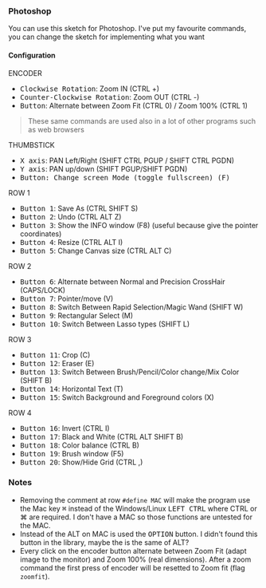 ### Photoshop

You can use this sketch for Photoshop. I've put my favourite commands, you can change the sketch for implementing what you want

#### Configuration

ENCODER
- <kbd>Clockwise Rotation</kbd>: Zoom IN (CTRL +)
- <kbd>Counter-Clockwise Rotation</kbd>: Zoom OUT (CTRL -)
- <kbd>Button</kbd>: Alternate between Zoom Fit (CTRL 0) / Zoom 100% (CTRL 1)
>  These same commands are used also in a lot of other programs such as web browsers

THUMBSTICK 
- <kbd>X axis</kbd>: PAN Left/Right (SHIFT CTRL PGUP / SHIFT CTRL PGDN)
- <kbd>Y axis</kbd>: PAN up/down (SHIFT PGUP/SHIFT PGDN)
- <kbd>Button: Change screen Mode (toggle fullscreen) (F)

ROW 1
- <kbd>Button 1</kbd>: Save As (CTRL SHIFT S)
- <kbd>Button 2</kbd>: Undo (CTRL ALT Z)
- <kbd>Button 3</kbd>: Show the INFO window (F8) (useful because give the pointer coordinates)
- <kbd>Button 4</kbd>: Resize (CTRL ALT I)
- <kbd>Button 5</kbd>: Change Canvas size (CTRL ALT C)

ROW 2
- <kbd>Button 6</kbd>: Alternate between Normal and Precision CrossHair (CAPS/LOCK)
- <kbd>Button 7</kbd>: Pointer/move (V)
- <kbd>Button 8</kbd>: Switch Between Rapid Selection/Magic Wand (SHIFT W)
- <kbd>Button 9</kbd>: Rectangular Select (M)
- <kbd>Button 10</kbd>: Switch Between Lasso types (SHIFT L)

ROW 3
- <kbd>Button 11</kbd>: Crop (C)
- <kbd>Button 12</kbd>: Eraser (E)
- <kbd>Button 13</kbd>: Switch Between Brush/Pencil/Color change/Mix Color (SHIFT B)
- <kbd>Button 14</kbd>: Horizontal Text (T)
- <kbd>Button 15</kbd>: Switch Background and Foreground colors (X)

ROW 4
- <kbd>Button 16</kbd>: Invert (CTRL I)
- <kbd>Button 17</kbd>: Black and White (CTRL ALT SHIFT B)
- <kbd>Button 18</kbd>: Color balance (CTRL B)
- <kbd>Button 19</kbd>: Brush window (F5)
- <kbd>Button 20</kbd>: Show/Hide Grid (CTRL ,)

### Notes
- Removing the comment at row `#define MAC` will make the program use the Mac key <kbd>⌘</kbd> instead of the Windows/Linux <kbd>LEFT CTRL</kbd> where CTRL or ⌘ are required. I don't have a MAC so those functions are untested for the MAC.
- Instead of the ALT on MAC is used the <kbd>OPTION</kbd> button. I didn't found this button in the library, maybe the is the same of ALT?
- Every click on the encoder button alternate between Zoom Fit (adapt image to the monitor) and Zoom 100% (real dimensions). After a zoom command the first press of encoder will be resetted to Zoom fit (flag `zoomfit`).
